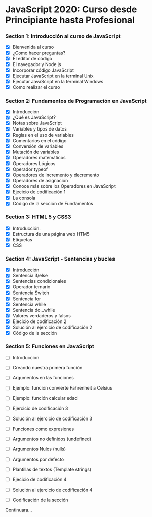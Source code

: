 # JavaScript 2020: Curso desde Principiante hasta Profesional

### Section 1: Introducción al curso de JavaScript

- [x] Bienvenida al curso
- [x] ¿Como hacer preguntas?
- [x] El editor de código
- [x] El navegador y Node.js
- [x] Incorporar código JavaScript
- [x] Ejecutar JavaScript en la terminal Unix
- [x] Ejecutar JavaScript en la terminal Windows
- [x] Como realizar el curso

### Section 2: Fundamentos de Programación en JavaScript

- [x] Introducción
- [x] ¿Qué es JavaScript?
- [x] Notas sobre JavaScript
- [x] Variables y tipos de datos
- [x] Reglas en el uso de variables
- [x] Comentarios en el código
- [x] Conversión de variables
- [x] Mutación de variables
- [x] Operadores matemáticos
- [x] Operadores Lógicos
- [x] Operador typeof
- [x] Operadores de incremento y decremento
- [x] Operadores de asignación
- [x] Conoce más sobre los Operadores en JavaScript
- [x] Ejecicio de codificación 1
- [x] La consola
- [x] Código de la sección de Fundamentos

### Section 3: HTML 5 y CSS3

- [x] Introducción.
- [x] Estructura de una página web HTM5
- [x] Etiquetas
- [x] CSS

### Section 4: JavaScript - Sentencias y bucles

- [x] Introducción
- [x] Sentencia if/else
- [x] Sentencias condicionales
- [x] Operador ternario
- [x] Sentencia Switch
- [x] Sentencia for
- [x] Sentencia while
- [x] Sentencia do...while
- [x] Valores verdaderos y falsos
- [x] Ejecicio de codificación 2
- [x] Solución al ejercicio de codificación 2
- [x] Código de la sección

### Section 5: Funciones en JavaScript

- [ ] Introducción
- [ ] Creando nuestra primera función
- [ ] Argumentos en las funciones
- [ ] Ejemplo: función convierte Fahrenheit a Celsius
- [ ] Ejemplo: función calcular edad
- [ ] Ejercicio de codificación 3
- [ ] Solución al ejercicio de codificación 3
- [ ] Funciones como expresiones
- [ ] Argumentos no definidos (undefined)
- [ ] Argumentos Nulos (nulls)
- [ ] Argumentos por defecto
- [ ] Plantillas de textos (Template strings)
- [ ] Ejecicio de codificación 4
- [ ] Solución al ejercicio de codificación 4
- [ ] Codificación de la sección


Continuara...
